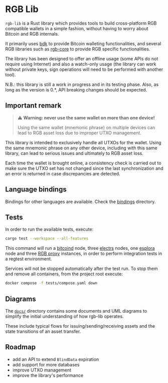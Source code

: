 # RGB Lib

`rgb-lib` is a Rust library which provides tools to build cross-platform RGB
compatible wallets in a simple fashion, without having to worry about Bitcoin
and RGB internals.

It primarily uses [bdk] to provide Bitcoin walleting functionalities, and
several RGB libraries such as [rgb-core] to provide RGB specific
functionalities.

The library has been designed to offer an offline usage
(some APIs do not require using Internet) and also a watch-only usage (the
library can work without private keys, sign operations will need to be performed
with another tool).

N.B.: this library is still a work in progress and in its testing phase. Also,
as long as the version is 0.*, API breaking changes should be expected.

## Important remark
> :warning: **Warning: never use the same wallet on more than one device!**
>
> Using the same wallet (mnemonic phrase) on multiple devices can lead to RGB
> asset loss due to improper UTXO management.

This library is intended to exclusively handle all UTXOs for the wallet. Using
the same mnemonic phrase on any other device, including with this same library,
can lead to serious issues and ultimately to RGB asset loss.

Each time the wallet is brought online, a consistency check is carried out to
make sure the UTXO set has not changed since the last synchronization and an
error is returned in case discrepancies are detected.

## Language bindings
Bindings for other languages are available. Check the [bindings] directory.

## Tests
In order to run the available tests, execute:
```sh
cargo test --workspace --all-features
```

This command will run a [bitcoind] node, three [electrs] nodes, one [esplora]
node and three [RGB proxy] instances, in order to perform integration tests in
a regtest environment.

Services will not be stopped automatically after the test run. To stop them and
remove all containers, from the project root execute:
```sh
docker compose -f tests/compose.yaml down
```

## Diagrams
The [`docs/`](/docs) directory contains some documents and UML diagrams
to simplify the initial understanding of how rgb-lib operates.

These include typical flows for issuing/sending/receiving assets
and the state transitions of an asset transfer.

## Roadmap
- add an API to extend `BlindData` expiration
- add support for more databases
- improve UTXO management
- improve the library's performance


[RGB proxy]: https://github.com/RGB-Tools/rgb-proxy-server
[bdk]: https://github.com/bitcoindevkit/bdk
[bindings]: bindings/
[bitcoind]: https://github.com/bitcoin/bitcoin
[electrs]: https://github.com/romanz/electrs
[esplora]: https://github.com/Blockstream/esplora
[rgb-core]: https://github.com/RGB-WG/rgb-core

